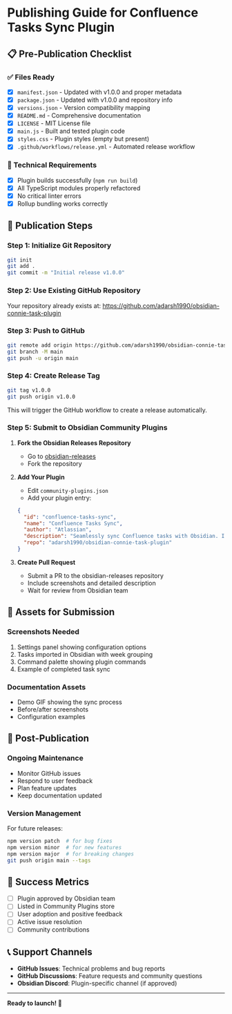# Publishing Guide for Confluence Tasks Sync Plugin

## 📋 Pre-Publication Checklist

### ✅ Files Ready
- [x] `manifest.json` - Updated with v1.0.0 and proper metadata
- [x] `package.json` - Updated with v1.0.0 and repository info
- [x] `versions.json` - Version compatibility mapping
- [x] `README.md` - Comprehensive documentation
- [x] `LICENSE` - MIT License file
- [x] `main.js` - Built and tested plugin code
- [x] `styles.css` - Plugin styles (empty but present)
- [x] `.github/workflows/release.yml` - Automated release workflow

### 🔧 Technical Requirements
- [x] Plugin builds successfully (`npm run build`)
- [x] All TypeScript modules properly refactored
- [x] No critical linter errors
- [x] Rollup bundling works correctly

## 🚀 Publication Steps

### Step 1: Initialize Git Repository
```bash
git init
git add .
git commit -m "Initial release v1.0.0"
```

### Step 2: Use Existing GitHub Repository
Your repository already exists at: https://github.com/adarsh1990/obsidian-connie-task-plugin

### Step 3: Push to GitHub
```bash
git remote add origin https://github.com/adarsh1990/obsidian-connie-task-plugin.git
git branch -M main
git push -u origin main
```

### Step 4: Create Release Tag
```bash
git tag v1.0.0
git push origin v1.0.0
```

This will trigger the GitHub workflow to create a release automatically.

### Step 5: Submit to Obsidian Community Plugins

1. **Fork the Obsidian Releases Repository**
   - Go to [obsidian-releases](https://github.com/obsidianmd/obsidian-releases)
   - Fork the repository

2. **Add Your Plugin**
   - Edit `community-plugins.json`
   - Add your plugin entry:
   ```json
   {
     "id": "confluence-tasks-sync",
     "name": "Confluence Tasks Sync",
     "author": "Atlassian",
     "description": "Seamlessly sync Confluence tasks with Obsidian. Import tasks automatically, track completion, and maintain bidirectional sync between Confluence and your notes.",
     "repo": "adarsh1990/obsidian-connie-task-plugin"
   }
   ```

3. **Create Pull Request**
   - Submit a PR to the obsidian-releases repository
   - Include screenshots and detailed description
   - Wait for review from Obsidian team

## 📸 Assets for Submission

### Screenshots Needed
1. Settings panel showing configuration options
2. Tasks imported in Obsidian with week grouping
3. Command palette showing plugin commands
4. Example of completed task sync

### Documentation Assets
- Demo GIF showing the sync process
- Before/after screenshots
- Configuration examples

## 🔄 Post-Publication

### Ongoing Maintenance
- Monitor GitHub issues
- Respond to user feedback
- Plan feature updates
- Keep documentation updated

### Version Management
For future releases:
```bash
npm version patch  # for bug fixes
npm version minor  # for new features
npm version major  # for breaking changes
git push origin main --tags
```

## 🎯 Success Metrics

- [ ] Plugin approved by Obsidian team
- [ ] Listed in Community Plugins store
- [ ] User adoption and positive feedback
- [ ] Active issue resolution
- [ ] Community contributions

## 📞 Support Channels

- **GitHub Issues**: Technical problems and bug reports
- **GitHub Discussions**: Feature requests and community questions
- **Obsidian Discord**: Plugin-specific channel (if approved)

---

**Ready to launch! 🚀** 